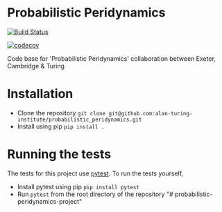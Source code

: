 # Probabilistic Peridynamics

[![Build Status](https://travis-ci.com/alan-turing-institute/probabilistic_peridynamics.svg?branch=master)](https://travis-ci.com/alan-turing-institute/probabilistic_peridynamics)

[![codecov](https://codecov.io/gh/alan-turing-institute/Probabilistic-Peridynamics/branch/master/graph/badge.svg)](https://codecov.io/gh/alan-turing-institute/Probabilistic-Peridynamics)

Code base for 'Probabilistic Peridynamics' collaboration between Exeter, Cambridge &amp; Turing

# Installation

- Clone the repository `git clone
  git@github.com:alan-turing-institute/probabilistic_peridynamics.git`
- Install using pip `pip install .`

# Running the tests

The tests for this project use [pytest](https://pytest.org/en/latest/). To run
the tests yourself,

- Install pytest using pip `pip install pytest`
- Run `pytest` from the root directory of the repository
"# probabilistic-peridynamics-project" 
